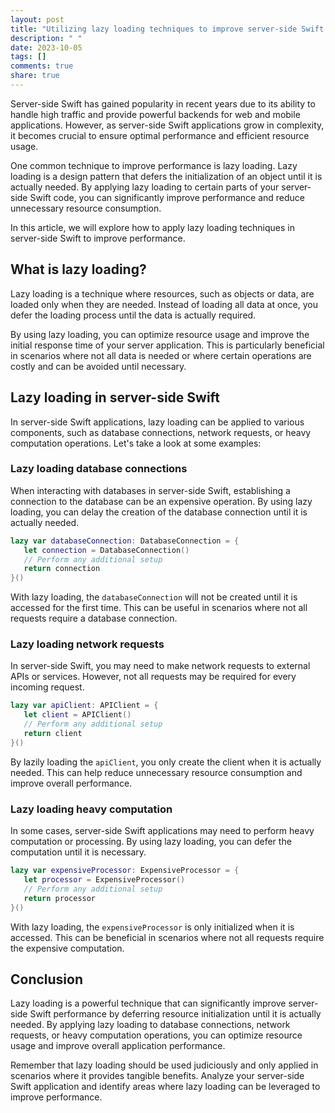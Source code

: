 ```yaml
---
layout: post
title: "Utilizing lazy loading techniques to improve server-side Swift performance"
description: " "
date: 2023-10-05
tags: []
comments: true
share: true
---
```


Server-side Swift has gained popularity in recent years due to its ability to handle high traffic and provide powerful backends for web and mobile applications. However, as server-side Swift applications grow in complexity, it becomes crucial to ensure optimal performance and efficient resource usage.

One common technique to improve performance is lazy loading. Lazy loading is a design pattern that defers the initialization of an object until it is actually needed. By applying lazy loading to certain parts of your server-side Swift code, you can significantly improve performance and reduce unnecessary resource consumption.

In this article, we will explore how to apply lazy loading techniques in server-side Swift to improve performance.

## What is lazy loading?

Lazy loading is a technique where resources, such as objects or data, are loaded only when they are needed. Instead of loading all data at once, you defer the loading process until the data is actually required.

By using lazy loading, you can optimize resource usage and improve the initial response time of your server application. This is particularly beneficial in scenarios where not all data is needed or where certain operations are costly and can be avoided until necessary.

## Lazy loading in server-side Swift

In server-side Swift applications, lazy loading can be applied to various components, such as database connections, network requests, or heavy computation operations. Let's take a look at some examples:

### Lazy loading database connections

When interacting with databases in server-side Swift, establishing a connection to the database can be an expensive operation. By using lazy loading, you can delay the creation of the database connection until it is actually needed.

```swift
lazy var databaseConnection: DatabaseConnection = {
   let connection = DatabaseConnection()
   // Perform any additional setup
   return connection
}()
```

With lazy loading, the `databaseConnection` will not be created until it is accessed for the first time. This can be useful in scenarios where not all requests require a database connection.

### Lazy loading network requests

In server-side Swift, you may need to make network requests to external APIs or services. However, not all requests may be required for every incoming request.

```swift
lazy var apiClient: APIClient = {
   let client = APIClient()
   // Perform any additional setup
   return client
}()
```

By lazily loading the `apiClient`, you only create the client when it is actually needed. This can help reduce unnecessary resource consumption and improve overall performance.

### Lazy loading heavy computation

In some cases, server-side Swift applications may need to perform heavy computation or processing. By using lazy loading, you can defer the computation until it is necessary.

```swift
lazy var expensiveProcessor: ExpensiveProcessor = {
   let processor = ExpensiveProcessor()
   // Perform any additional setup
   return processor
}()
```

With lazy loading, the `expensiveProcessor` is only initialized when it is accessed. This can be beneficial in scenarios where not all requests require the expensive computation.

## Conclusion

Lazy loading is a powerful technique that can significantly improve server-side Swift performance by deferring resource initialization until it is actually needed. By applying lazy loading to database connections, network requests, or heavy computation operations, you can optimize resource usage and improve overall application performance.

Remember that lazy loading should be used judiciously and only applied in scenarios where it provides tangible benefits. Analyze your server-side Swift application and identify areas where lazy loading can be leveraged to improve performance.